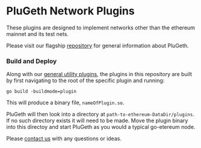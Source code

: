 # PluGeth Network Plugins

These plugins are designed to implement networks other than the ethereum mainnet and its test nets. 

Please visit our flagship [repository](https://github.com/openrelayxyz/plugeth) for general information about PluGeth. 

### Build and Deploy

Along with our [general utility plugins](https://github.com/openrelayxyz/plugeth-plugins), the plugins in this repository are built by first navigating to the root of the specific plugin and running:

`go build -buildmode=plugin`

This will produce a binary file, `nameOfPlugin.so`. 

PluGeth will then look into a directory at `path-to-ethereum-DataDir/plugins`. If no such directory exists it will need to be made. Move the plugin binary into this directoy and start PluGeth as you would a typical go-etereum node.

Please [contact us](https://docs.plugeth.org/en/latest/contact.html) with any questions or ideas.
